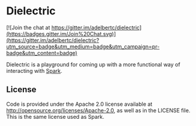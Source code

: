 # Dielectric

[![Join the chat at https://gitter.im/adelbertc/dielectric](https://badges.gitter.im/Join%20Chat.svg)](https://gitter.im/adelbertc/dielectric?utm_source=badge&utm_medium=badge&utm_campaign=pr-badge&utm_content=badge)

Dielectric is a playground for coming up with a more functional way of interacting
with [Spark](http://spark.apache.org/).

## License
Code is provided under the Apache 2.0 license available at http://opensource.org/licenses/Apache-2.0,
as well as in the LICENSE file. This is the same license used as Spark.
